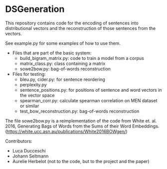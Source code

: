 # DSGeneration

This repository contains code for the encoding of sentences into distributional vectors and the reconstruction of those sentences from the vectors.

See example.py for some examples of how to use them.

* Files that are part of the basic system:
  * build_bigram_matrix.py: code to train a model from a corpus
  * matrix_class.py: class containing a matrix
  * sowe2bow.py: bag-of-words reconstruction
* Files for testing:
  * bleu.py, cider.py: for sentence reordering
  * perplexity.py
  * sentence_positions.py: for positions of sentence and word vectors in the vector space
  * spearman_corr.py: calculate spearman correlation on MEN dataset or similar
  * test_bow_reconstruction.py: bag-of-words reconstruction

The file sowe2bow.py is a reimplementation of the code from White et. al. 2016, Generating Bags of Words from the Sums of their Word Embeddings. (https://white.ucc.asn.au/publications/White2016BOWgen/)

Contributors:
* Luca Ducceschi
* Johann Seltmann
* Aurelie Herbelot (not to the code, but to the project and the paper)
